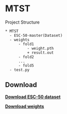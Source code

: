 # MTST

Project Structure

```
* MTST
  - ESC-50-master(Dataset)
  - weights
      - fold1
          - weight.pth
          + result.out
      - fold2
      ...
      - fold5
  - test.py
```

## Download
**[Download ESC-50 dataset](https://github.com/karolpiczak/ESC-50)** 

**[Download weights](https://drive.google.com/drive/folders/1erj81zy_5l4TJJbwz8afid2HuEEFZHHz?usp=sharing)**
